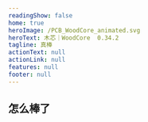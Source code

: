 ```yaml
---
readingShow: false
home: true
heroImage: /PCB_WoodCore_animated.svg
heroText: 木芯｜WoodCore  0.34.2
tagline: 真棒
actionText: null
actionLink: null
features: null
footer: null
---
```


## 怎么棒了